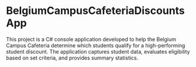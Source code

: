 # BelgiumCampusCafeteriaDiscountsApp
This project is a C# console application developed to help the Belgium Campus Cafeteria determine which students qualify for a high-performing student discount. The application captures student data, evaluates eligibility based on set criteria, and provides summary statistics.
